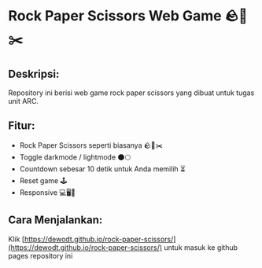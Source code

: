 # Rock Paper Scissors Web Game 🪨📄✂️
## Deskripsi:
Repository ini berisi web game rock paper scissors yang dibuat untuk tugas unit ARC.
## Fitur:
- Rock Paper Scissors seperti biasanya 🪨📄✂️
- Toggle darkmode / lightmode 🌑🌕
- Countdown sebesar 10 detik untuk Anda memilih ⏳
- Reset game 🕹️
- Responsive 💻🖥️📱
## Cara Menjalankan:
Klik [https://dewodt.github.io/rock-paper-scissors/](https://dewodt.github.io/rock-paper-scissors/) untuk masuk ke github pages repository ini


